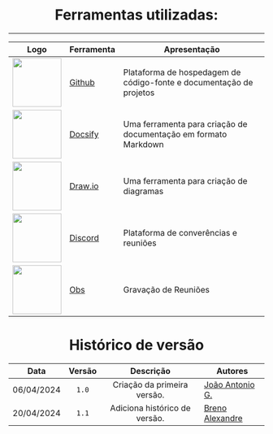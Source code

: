 <center>

# Ferramentas utilizadas:

</center>

---

<div style="margin: 0 auto; width: fit-content; text-align: center;">

| Logo                                                                                | Ferramenta                           | Apresentação                                                        |
  |-------------------------------------------------------------------------------------|--------------------------------------|---------------------------------------------------------------------| 
| <img src="https://cdn-icons-png.flaticon.com/512/25/25231.png" style="width:10vw"/> | [Github](https://github.com/explore) | Plataforma de hospedagem de código-fonte e documentação de projetos | 
| <img src="https://img.stackshare.io/service/7055/docsify.png" style="width:10vw"/>  | [Docsify](https://docsify.js.org/#/)   | Uma ferramenta para criação de documentação em formato Markdown     |
| <img src="https://store-images.s-microsoft.com/image/apps.1409.13851527096222888.2b60149a-04a5-4578-a6b2-d7b7377332d5.c22d8e97-4d44-4304-9bd2-55f9d29c0f82" style="width:10vw"/>  | [Draw.io](draw.io)   | Uma ferramenta para criação de diagramas                            |
| <img src="https://cdn-icons-png.flaticon.com/512/3670/3670157.png" style="width:10vw"/>  | [Discord](https://discord.com/)   | Plataforma de converências e reuniões                               |
| <img src="https://images-eds-ssl.xboxlive.com/image?url=4rt9.lXDC4H_93laV1_eHM0OYfiFeMI2p9MWie0CvL99U4GA1gf6_kayTt_kBblFwHwo8BW8JXlqfnYxKPmmBQvgCTkr7JEQfCVbj.gkfqLpI0lnYbbE.Wt3_6Con9Z6nWlBHQUkk2dfPAhi5GabCLVOsXPfr0Zkz19qzrjwj_w-&format=source" style="width:10vw"/>  | [Obs](https://obsproject.com/pt-br/download)       | Gravação de Reuniões                                                |

</div>

<center>

# Histórico de versão

</center>

<div style="margin: 0 auto; width: fit-content;">

| Data       | Versão | Descrição                     | Autores                                               |
|:----------:|:------:|:-----------------------------:| ----------------------------------------------------- |
| 06/04/2024 | `1.0`  | Criação da primeira versão.   | [João Antonio G.](https://github.com/joaoseisei)      |
| 20/04/2024 | `1.1`  | Adiciona histórico de versão. | [Breno Alexandre](https://github.com/brenoalexandre0) |

</div>
